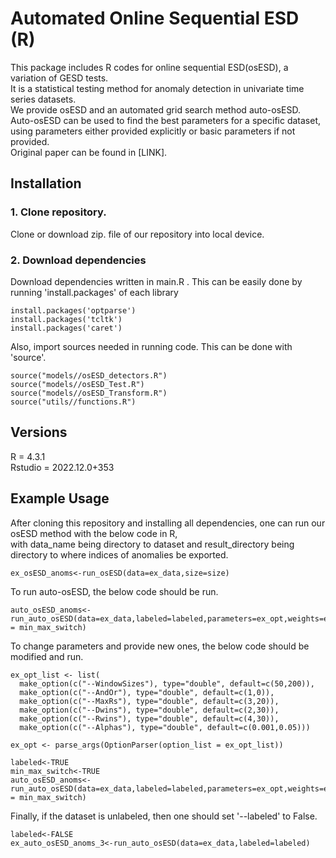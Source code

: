 
# Automated Online Sequential ESD (R)

This package includes R codes for online sequential ESD(osESD), a variation of GESD tests.  
It is a statistical testing method for anomaly detection in univariate time series datasets.  
We provide osESD and an automated grid search method auto-osESD.  
Auto-osESD can be used to find the best parameters for a specific dataset,  
using parameters either provided explicitly or basic parameters if not provided.  
Original paper can be found in [LINK].  

## Installation
### 1. Clone repository.
Clone or download zip. file of our repository into local device.

### 2. Download dependencies
Download dependencies written in main.R . 
This can be easily done by running 'install.packages' of each library
```
install.packages('optparse')
install.packages('tcltk')
install.packages('caret')
```

Also, import sources needed in running code. 
This can be done with 'source'.
```
source("models//osESD_detectors.R")
source("models//osESD_Test.R")
source("models//osESD_Transform.R")
source("utils//functions.R")
```


## Versions
R = 4.3.1  
Rstudio = 2022.12.0+353






## Example Usage

After cloning this repository and installing all dependencies, one can run our osESD method with the below code in R,  
with data_name being directory to dataset and result_directory being directory to where indices of anomalies be exported.

```
ex_osESD_anoms<-run_osESD(data=ex_data,size=size)
```

To run auto-osESD, the below code should be run.  

```
auto_osESD_anoms<-run_auto_osESD(data=ex_data,labeled=labeled,parameters=ex_opt,weights=ex_weights,min_max_switch = min_max_switch)
```

To change parameters and provide new ones, the below code should be modified and run.  

```
ex_opt_list <- list(
  make_option(c("--WindowSizes"), type="double", default=c(50,200)),
  make_option(c("--AndOr"), type="double", default=c(1,0)),
  make_option(c("--MaxRs"), type="double", default=c(3,20)),
  make_option(c("--Dwins"), type="double", default=c(2,30)),
  make_option(c("--Rwins"), type="double", default=c(4,30)),
  make_option(c("--Alphas"), type="double", default=c(0.001,0.05)))

ex_opt <- parse_args(OptionParser(option_list = ex_opt_list))

labeled<-TRUE
min_max_switch<-TRUE
auto_osESD_anoms<-run_auto_osESD(data=ex_data,labeled=labeled,parameters=ex_opt,weights=ex_weights,min_max_switch = min_max_switch)
```

Finally, if the dataset is unlabeled, then one should set '--labeled' to False.  
```
labeled<-FALSE
ex_auto_osESD_anoms_3<-run_auto_osESD(data=ex_data,labeled=labeled)
```
